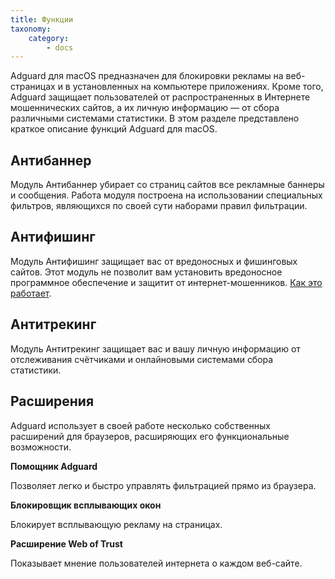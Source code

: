 ```yaml
---
title: Функции
taxonomy:
    category:
        - docs
---
```


Adguard для macOS предназначен для блокировки рекламы на веб-страницах и в установленных на компьютере приложениях. Кроме того, Adguard защищает пользователей от распространенных в Интернете мошеннических сайтов, а их личную информацию — от сбора различными системами статистики. В этом разделе представлено краткое описание функций Adguard для macOS.

## Антибаннер ##
Модуль Антибаннер убирает со страниц сайтов все рекламные баннеры и сообщения. Работа модуля построена на использовании специальных фильтров, являющихся по своей сути наборами правил фильтрации.

## Антифишинг ##
Модуль Антифишинг защищает вас от вредоносных и фишинговых сайтов. Этот модуль не позволит вам установить вредоносное программное обеспечение и защитит от интернет-мошенников. [Как это работает](https://adguard.com/ru/how-malware-blocked.html).

## Антитрекинг ##
 
Модуль Антитрекинг защищает вас и вашу личную информацию от отслеживания счётчиками и онлайновыми системами сбора статистики.

## Расширения ##
Adguard использует в своей работе несколько собственных расширений для браузеров, расширяющих его функциональные возможности. 

**Помощник Adguard**

Позволяет легко и быстро управлять фильтрацией прямо из браузера.

**Блокировщик всплывающих окон**

Блокирует всплывающую рекламу на страницах.

**Расширение Web of Trust**

Показывает мнение пользователей интернета о каждом веб-сайте.
